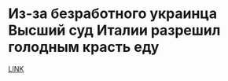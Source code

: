 # Из-за безработного украинца Высший суд Италии разрешил голодным красть еду



[LINK](https://varlamov.ru/1695698.html)